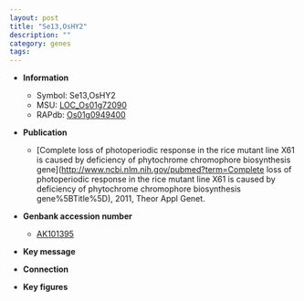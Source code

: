 ```yaml
---
layout: post
title: "Se13,OsHY2"
description: ""
category: genes
tags: 
---
```


* **Information**  
    + Symbol: Se13,OsHY2  
    + MSU: [LOC_Os01g72090](http://rice.plantbiology.msu.edu/cgi-bin/ORF_infopage.cgi?orf=LOC_Os01g72090)  
    + RAPdb: [Os01g0949400](http://rapdb.dna.affrc.go.jp/viewer/gbrowse_details/irgsp1?name=Os01g0949400)  

* **Publication**  
    + [Complete loss of photoperiodic response in the rice mutant line X61 is caused by deficiency of phytochrome chromophore biosynthesis gene](http://www.ncbi.nlm.nih.gov/pubmed?term=Complete loss of photoperiodic response in the rice mutant line X61 is caused by deficiency of phytochrome chromophore biosynthesis gene%5BTitle%5D), 2011, Theor Appl Genet.

* **Genbank accession number**  
    + [AK101395](http://www.ncbi.nlm.nih.gov/nuccore/AK101395)

* **Key message**  

* **Connection**  

* **Key figures**  


